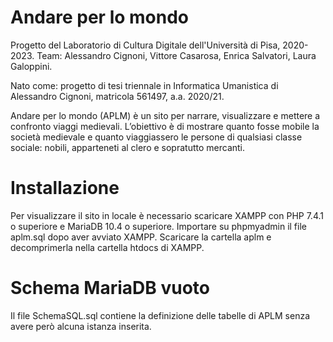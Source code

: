 # Andare per lo mondo
Progetto del Laboratorio di Cultura Digitale dell'Università di Pisa, 2020-2023.
Team: Alessandro Cignoni, Vittore Casarosa, Enrica Salvatori, Laura Galoppini.

Nato come:
progetto di tesi triennale in Informatica Umanistica di Alessandro Cignoni, matricola 561497, a.a. 2020/21.

Andare per lo mondo (APLM) è un sito per narrare, visualizzare e mettere a confronto viaggi medievali. L’obiettivo è di mostrare quanto fosse mobile la società medievale e quanto viaggiassero le persone di qualsiasi classe sociale: nobili, apparteneti al clero e sopratutto mercanti.


# Installazione
Per visualizzare il sito in locale è necessario scaricare XAMPP con PHP 7.4.1 o superiore e MariaDB 10.4 o superiore.
Importare su phpmyadmin il file aplm.sql dopo aver avviato XAMPP.
Scaricare la cartella aplm e decomprimerla nella cartella htdocs di XAMPP.


# Schema MariaDB vuoto
Il file SchemaSQL.sql contiene la definizione delle tabelle di APLM senza avere però alcuna istanza inserita.
